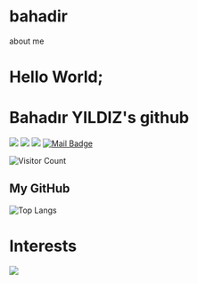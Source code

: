 # bahadir
about me

# Hello World;
# Bahadır YILDIZ's github

[![](https://img.shields.io/badge/twitter-%231DA1F2.svg?&style=for-the-badge&logo=twitter&logoColor=white)](https://twitter.com/BahadrYldzzz)
[![](https://img.shields.io/badge/linkedin-%230077B5.svg?&style=for-the-badge&logo=linkedin&logoColor=white)](https://www.linkedin.com/in/bahadır-yıldız-8b8349174/)
[![](https://img.shields.io/badge/instagram-%23E4405F.svg?&style=for-the-badge&logo=instagram&logoColor=white)](https://instagram.com/bahadiryildiz8)
[![Mail Badge](https://img.shields.io/badge/bahadiryldz34441@gmail.com-c14438?style=for-the-badge&logo=Gmail&logoColor=white&link=mailto:bahadiryldz34441@gmail.com)](mailto:bahadiryldz34441@gmail.com)


![Visitor Count](https://profile-counter.glitch.me/bahadiryldz/count.svg)
## My GitHub
![Top Langs](https://github-readme-stats.vercel.app/api/top-langs/?username=bahadiryldz&hide=TeX&layout=compact)
# Interests
[![](https://img.shields.io/badge/python-fb8532?style=for-the-badge&logo=python)]()

